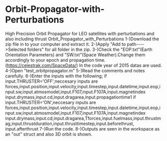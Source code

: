 # Orbit-Propagator-with-Perturbations
High Precision Orbit Propagator for LEO satellites with perturbations and also including thrust
Orbit_Propagator_with_Perturbations
1-)Download the zip file in to your computer and extract it.
2-)Apply "Add to path---->Selected folders" for all folder in the zip.
3-)Check the "EOP.txt"(Earth Orientation Parameters) and "SW.txt"(Space Weather).Change them accordingly to your epoch and propagation time.
(https://celestrak.com/SpaceData/) In the code year of 2015 datas are used.
4-)Open "test_orbitpropagator.m"
5-)Read the comments and notes carefully.
6-)Enter the inputs with the following;
if input.THRUSTER='OFF',neccesary inputs are
forces,input.position,input.velocity,input.timestep,input.datetime,input.eop,input.sw,input.atmosmodel,input.F107,input.F107A,input.magnetindex
input.drymass,input.cd,input.dragarea,input.propagationtime1
if input.THRUSTER='ON',neccesary inputs are
forces,input.position,input.velocity,input.timestep,input.datetime,input.eop,input.sw,input.atmosmodel,input.F107,input.F107A,input.magnetindex
input.drymass,input.cd,input.dragarea,Tforces,input.fuelmass,input.thrustmag,input.thrustduration,input.thrusttimestep,input.beforethrust,
input.afterthrust
7-)Run the code.
8-)Outputs are seen in the workspace as an "out" struct and also 3D orbit is shown. 
